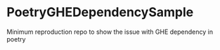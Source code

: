 # PoetryGHEDependencySample
Minimum reproduction repo to show the issue with GHE dependency in poetry
